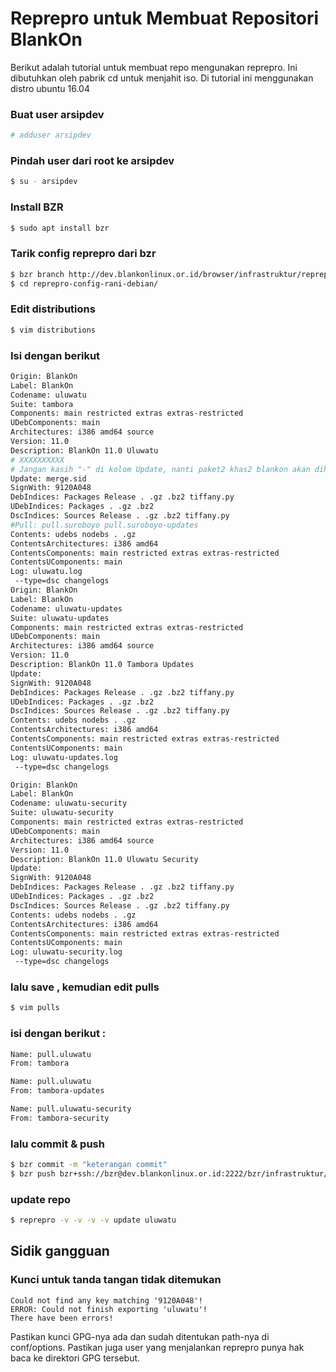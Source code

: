 # Reprepro untuk Membuat Repositori BlankOn

Berikut adalah tutorial untuk membuat repo mengunakan reprepro. Ini dibutuhkan oleh pabrik cd untuk menjahit iso.  Di tutorial ini menggunakan distro ubuntu 16.04

### Buat user arsipdev

```sh
# adduser arsipdev
```

### Pindah user dari root ke arsipdev

```sh
$ su - arsipdev
```

### Install BZR

```sh
$ sudo apt install bzr
```

### Tarik config reprepro dari bzr 

```sh
$ bzr branch http://dev.blankonlinux.or.id/browser/infrastruktur/reprepro-config-rani-debian
$ cd reprepro-config-rani-debian/
```

### Edit distributions

```sh
$ vim distributions
```

### Isi dengan berikut 

```sh
Origin: BlankOn
Label: BlankOn
Codename: uluwatu
Suite: tambora
Components: main restricted extras extras-restricted
UDebComponents: main
Architectures: i386 amd64 source
Version: 11.0
Description: BlankOn 11.0 Uluwatu
# XXXXXXXXXX
# Jangan kasih "-" di kolom Update, nanti paket2 khas2 blankon akan dihapus
Update: merge.sid
SignWith: 9120A048
DebIndices: Packages Release . .gz .bz2 tiffany.py
UDebIndices: Packages . .gz .bz2
DscIndices: Sources Release . .gz .bz2 tiffany.py
#Pull: pull.suroboyo pull.suroboyo-updates
Contents: udebs nodebs . .gz
ContentsArchitectures: i386 amd64
ContentsComponents: main restricted extras extras-restricted
ContentsUComponents: main
Log: uluwatu.log
 --type=dsc changelogs
Origin: BlankOn
Label: BlankOn
Codename: uluwatu-updates
Suite: uluwatu-updates
Components: main restricted extras extras-restricted
UDebComponents: main
Architectures: i386 amd64 source
Version: 11.0
Description: BlankOn 11.0 Tambora Updates
Update:
SignWith: 9120A048
DebIndices: Packages Release . .gz .bz2 tiffany.py
UDebIndices: Packages . .gz .bz2
DscIndices: Sources Release . .gz .bz2 tiffany.py
Contents: udebs nodebs . .gz
ContentsArchitectures: i386 amd64
ContentsComponents: main restricted extras extras-restricted
ContentsUComponents: main
Log: uluwatu-updates.log
 --type=dsc changelogs

Origin: BlankOn
Label: BlankOn
Codename: uluwatu-security
Suite: uluwatu-security
Components: main restricted extras extras-restricted
UDebComponents: main
Architectures: i386 amd64 source
Version: 11.0
Description: BlankOn 11.0 Uluwatu Security
Update:
SignWith: 9120A048
DebIndices: Packages Release . .gz .bz2 tiffany.py
UDebIndices: Packages . .gz .bz2
DscIndices: Sources Release . .gz .bz2 tiffany.py
Contents: udebs nodebs . .gz
ContentsArchitectures: i386 amd64
ContentsComponents: main restricted extras extras-restricted
ContentsUComponents: main
Log: uluwatu-security.log
 --type=dsc changelogs
```

### lalu save , kemudian edit pulls

```sh
$ vim pulls
```

### isi dengan berikut : 

```sh
Name: pull.uluwatu
From: tambora

Name: pull.uluwatu
From: tambora-updates

Name: pull.uluwatu-security
From: tambora-security
```

### lalu commit & push

```sh
$ bzr commit -m "keterangan commit"
$ bzr push bzr+ssh://bzr@dev.blankonlinux.or.id:2222/bzr/infrastruktur//reprepro-config-rani-debian
```

### update repo 

```sh
$ reprepro -v -v -v -v update uluwatu
```


## Sidik gangguan

### Kunci untuk tanda tangan tidak ditemukan

```
Could not find any key matching '9120A048'!
ERROR: Could not finish exporting 'uluwatu'!
There have been errors!
```

Pastikan kunci GPG-nya ada dan sudah ditentukan path-nya di conf/options. Pastikan juga user yang menjalankan reprepro punya hak baca ke direktori GPG tersebut.
